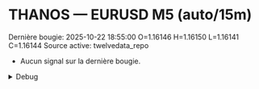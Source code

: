 # THANOS — EURUSD M5 (auto/15m)
Dernière bougie: 2025-10-22 18:55:00  O=1.16146  H=1.16150  L=1.16141  C=1.16144
Source active: twelvedata_repo

- Aucun signal sur la dernière bougie.

<details><summary>Debug</summary>

- TD_API_KEY manquant.

</details>